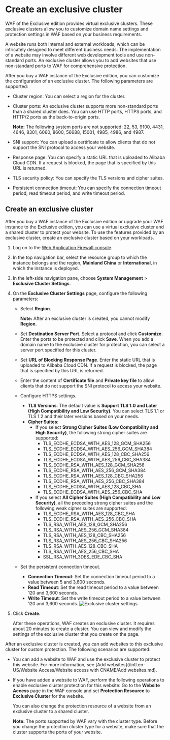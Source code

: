 # Create an exclusive cluster

WAF of the Exclusive edition provides virtual exclusive clusters. These exclusive clusters allow you to customize domain name settings and protection settings in WAF based on your business requirements.

A website runs both internal and external workloads, which can be intricately designed to meet different business needs. The implementation of a website may involve different web development tools and use non-standard ports. An exclusive cluster allows you to add websites that use non-standard ports to WAF for comprehensive protection.

After you buy a WAF instance of the Exclusive edition, you can customize the configuration of an exclusive cluster. The following parameters are supported:

-   Cluster region: You can select a region for the cluster.
-   Cluster ports: An exclusive cluster supports more non-standard ports than a shared cluster does. You can use HTTP ports, HTTPS ports, and HTTP/2 ports as the back-to-origin ports.

    **Note:** The following system ports are not supported: 22, 53, 9100, 4431, 4646, 8301, 6060, 8600, 56688, 15001, 4985, 4986, and 4987.

-   SNI support: You can upload a certificate to allow clients that do not support the SNI protocol to access your website.
-   Response page: You can specify a static URL that is uploaded to Alibaba Cloud CDN. If a request is blocked, the page that is specified by this URL is returned.
-   TLS security policy: You can specify the TLS versions and cipher suites.
-   Persistent connection timeout: You can specify the connection timeout period, read timeout period, and write timeout period.

## Create an exclusive cluster

After you buy a WAF instance of the Exclusive edition or upgrade your WAF instance to the Exclusive edition, you can use a virtual exclusive cluster and a shared cluster to protect your website. To use the features provided by an exclusive cluster, create an exclusive cluster based on your workloads.

1.  Log on to the [Web Application Firewall console](https://yundun.console.aliyun.com/?p=waf).

2.  In the top navigation bar, select the resource group to which the instance belongs and the region, **Mainland China** or **International**, in which the instance is deployed.

3.  In the left-side navigation pane, choose **System Management** \> **Exclusive Cluster Settings**.

4.  On the **Exclusive Cluster Settings** page, configure the following parameters:

    -   Select **Region**.

        **Note:** After an exclusive cluster is created, you cannot modify **Region**.

    -   Set **Destination Server Port**. Select a protocol and click **Customize**. Enter the ports to be protected and click **Save**. When you add a domain name to the exclusive cluster for protection, you can select a server port specified for this cluster.
    -   Set **URL of Blocking Response Page**. Enter the static URL that is uploaded to Alibaba Cloud CDN. If a request is blocked, the page that is specified by this URL is returned.
    -   Enter the content of **Certificate file** and **Private key file** to allow clients that do not support the SNI protocol to access your website.
    -   Configure HTTPS settings.
        -   **TLS Versions**: The default value is **Support TLS 1.0 and Later \(High Compatibility and Low Security\)**. You can select TLS 1.1 or TLS 1.2 and their later versions based on your needs.
        -   **Cipher Suites**:
            -   If you select **Strong Cipher Suites \(Low Compatibility and High Security\)**, the following strong cipher suites are supported:
                -   TLS\_ECDHE\_ECDSA\_WITH\_AES\_128\_GCM\_SHA256
                -   TLS\_ECDHE\_ECDSA\_WITH\_AES\_256\_GCM\_SHA384
                -   TLS\_ECDHE\_ECDSA\_WITH\_AES\_128\_CBC\_SHA256
                -   TLS\_ECDHE\_ECDSA\_WITH\_AES\_256\_CBC\_SHA384
                -   TLS\_ECDHE\_RSA\_WITH\_AES\_128\_GCM\_SHA256
                -   TLS\_ECDHE\_RSA\_WITH\_AES\_256\_GCM\_SHA384
                -   TLS\_ECDHE\_RSA\_WITH\_AES\_128\_CBC\_SHA256
                -   TLS\_ECDHE\_RSA\_WITH\_AES\_256\_CBC\_SHA384
                -   TLS\_ECDHE\_ECDSA\_WITH\_AES\_128\_CBC\_SHA
                -   TLS\_ECDHE\_ECDSA\_WITH\_AES\_256\_CBC\_SHA
            -   If you select **All Cipher Suites \(High Compatibility and Low Security\)**, all the preceding strong cipher suites and the following weak cipher suites are supported:
                -   TLS\_ECDHE\_RSA\_WITH\_AES\_128\_CBC\_SHA
                -   TLS\_ECDHE\_RSA\_WITH\_AES\_256\_CBC\_SHA
                -   TLS\_RSA\_WITH\_AES\_128\_GCM\_SHA256
                -   TLS\_RSA\_WITH\_AES\_256\_GCM\_SHA384
                -   TLS\_RSA\_WITH\_AES\_128\_CBC\_SHA256
                -   TLS\_RSA\_WITH\_AES\_256\_CBC\_SHA256
                -   TLS\_RSA\_WITH\_AES\_128\_CBC\_SHA
                -   TLS\_RSA\_WITH\_AES\_256\_CBC\_SHA
                -   SSL\_RSA\_WITH\_3DES\_EDE\_CBC\_SHA
    -   Set the persistent connection timeout.
        -   **Connection Timeout**: Set the connection timeout period to a value between 5 and 3,600 seconds.
        -   **Read Timeout**: Set the read timeout period to a value between 120 and 3,600 seconds.
        -   **Write Timeout**: Set the write timeout period to a value between 120 and 3,600 seconds.
    ![Exclusive cluster settings](https://static-aliyun-doc.oss-accelerate.aliyuncs.com/assets/img/en-US/5939834751/p66014.png)

5.  Click **Create**.

    After these operations, WAF creates an exclusive cluster. It requires about 20 minutes to create a cluster. You can view and modify the settings of the exclusive cluster that you create on the page.


After an exclusive cluster is created, you can add websites to this exclusive cluster for custom protection. The following scenarios are supported:

-   You can add a website to WAF and use the exclusive cluster to protect this website. For more information, see [Add websites](/intl.en-US/Website Access/Website access with CNAME/Add websites.md).
-   If you have added a website to WAF, perform the following operations to enable exclusive cluster protection for this website: Go to the **Website Access** page in the WAF console and set **Protection Resource** to **Exclusive Cluster** for the website.

    You can also change the protection resource of a website from an exclusive cluster to a shared cluster.

    **Note:** The ports supported by WAF vary with the cluster type. Before you change the protection cluster type for a website, make sure that the cluster supports the ports of your website.


